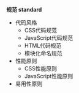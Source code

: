 ﻿**规范 standard**

 * 代码风格
    * CSS代码规范
    * JavaScript代码规范
    * HTML代码规范
    * 模块化命名规范
 * 性能原则
    * CSS性能原则
    * JavaScript性能原则
 * 易用性原则